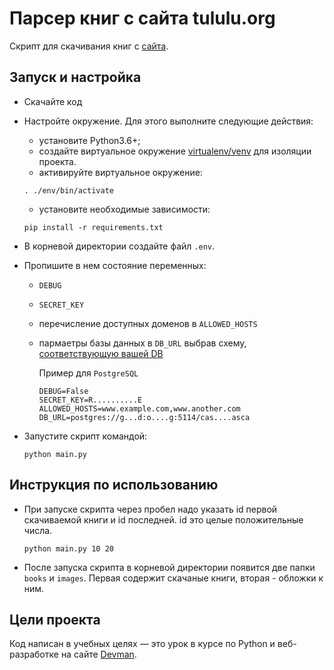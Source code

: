 # Парсер книг с сайта tululu.org

Скрипт для скачивания книг с [сайта](tululu.org).

## Запуск и настройка

- Скачайте код
- Настройте окружение. Для этого выполните следующие действия:
    - установите Python3.6+;
    - создайте виртуальное окружение [virtualenv/venv](https://docs.python.org/3/library/venv.html) для изоляции проекта.
    - активируйте виртуальное окружение:
  
    ```
    . ./env/bin/activate
    ```
    - установите необходимые зависимости:

    ```
    pip install -r requirements.txt
    ```
- В корневой директории создайте файл ```.env```.
- Пропишите в нем состояние переменных:
  - `DEBUG` 
  - `SECRET_KEY` 
  - перечисление доступных доменов в `ALLOWED_HOSTS`
  - пармаетры базы данных в `DB_URL` выбрав схему, [соответствующую вашей DB](https://github.com/jacobian/dj-database-url#url-schema) 

    Пример для `PostgreSQL`
    ```
    DEBUG=False
    SECRET_KEY=R..........E
    ALLOWED_HOSTS=www.example.com,www.another.com
    DB_URL=postgres://g...d:o....g:5114/cas....asca
    ```
- Запустите скрипт командой:
    ```
    python main.py
    ```
## Инструкция по использованию

- При запуске скрипта через пробел надо указать id первой скачиваемой книги и id последней. id это целые положительные числа.
	```
    python main.py 10 20
    ```
- После запуска скрипта в корневой директории появится две папки `books` и `images`. Первая содержит скачаные книги, вторая - обложки к ним.

## Цели проекта

Код написан в учебных целях — это урок в курсе по Python и веб-разработке на сайте [Devman](https://dvmn.org).
